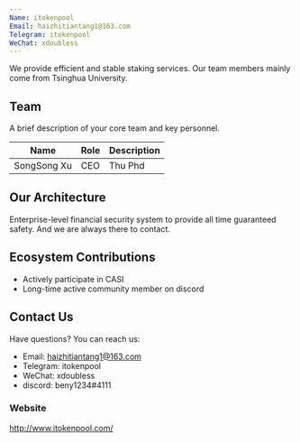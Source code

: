 ```yaml
---
Name: itokenpool
Email: haizhitiantang1@163.com
Telegram: itokenpool
WeChat: xdoubless
---
```


We provide efficient and stable staking services. Our team members mainly come from Tsinghua University.


## Team

A brief description of your core team and key personnel.

| Name        | Role              | Description |
| ----------- | ----------------- | ----------- |
| SongSong Xu | CEO               | Thu Phd     |

## Our Architecture

Enterprise-level financial security system to provide all time guaranteed safety. And we are always there to contact. 

## Ecosystem Contributions

- Actively participate in CASI
- Long-time active community member on discord

## Contact Us

Have questions? You can reach us:

- Email: haizhitiantang1@163.com
- Telegram: itokenpool
- WeChat: xdoubless
- discord: beny1234#4111

### Website

http://www.itokenpool.com/
